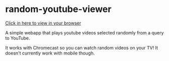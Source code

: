random-youtube-viewer
=====================

[Click in here to view in your browser](http://ethanhjennings.github.io/random-youtube-viewer/)

A simple webapp that plays youtube videos selected randomly from a query to YouTube.

It works with Chromecast so you can watch random videos on your TV! It doesn't currently work with mobile though.
